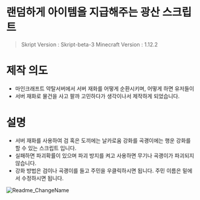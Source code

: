 # 랜덤하게 아이템을 지급해주는 광산 스크립트
> Skript Version : Skript-beta-3
> Minecraft Version : 1.12.2

# 제작 의도

- 마인크래프트 약탈서버에서 서버 재화를 어떻게 순환시키며, 어떻게 하면 유저들이
- 서버 재화로 물건을 사고 팔까 고민하다가 생각이나서 제작하게 되었습니다.

# 설명

- 서버 재화를 사용하여 검 혹은 도끼에는 날카로움 강화를 곡괭이에는 행운 강화를 할 수 있는 스크립트 입니다.
- 실패하면 파괴확률이 있으며 파괴 방지를 켜고 사용하면 무기나 곡괭이가 파괴되지 않습니다.
- 강화 방법은 검이나 곡괭이를 들고 주민을 우클릭하시면 됩니다. 주민 이름은 밑에서 수정하시면 됩니다.

![Readme_ChangeName](https://github.com/hhcczz/MinecraftSkript/assets/101077489/f1e4e086-0068-4fb9-a1e1-eaf050dfa1a5)


​
